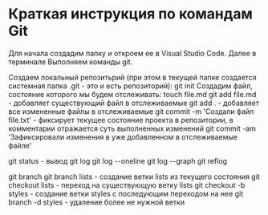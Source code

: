# Краткая инструкция по командам Git

Для начала создадим папку и откроем ее в Visual Studio Code. Далее в терминале Выполняем команды git.

Создаем локальный репозитьрий (при этом в текущей папке создается системная папка .git - это и есть репозиторий):
git init
Создадим файл, состояние которого мы будем отслеживать:
touch file.md
git add file.md - добавляет существующий файл в отслеживаемые
git add . - добавляет все измененные файлы в отслеживаемые
git commit -m 'Создали файл file.txt' - фиксирует текущее состояние проекта в репозитории, в комментарии отражается суть выполненных изменений
git commit -am 'Зафиксировали изменения в уже добавленном в отслеживаемые файле'

git status - вывод
git log
git log --oneline
git log --graph
git reflog

git branch
git branch lists - создание ветки lists из текущего состояния
git checkout lists - переход на существующую ветку lists
git checkout -b styles - создание ветки styles с последующим переходом на нее
git branch -d styles - удаление более не нужной ветки
